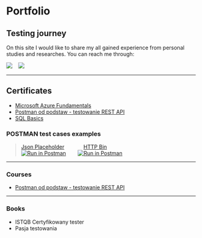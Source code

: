 # Portfolio

## Testing journey
On this site I would like to share my all gained experience from personal studies and researches. You can reach me through:

<p>
<a href="mailto:staniszewskajustyn@gmail.com"><img src="https://img.shields.io/badge/gmail-%23D14836.svg?&style=for-the-badge&logo=gmail&logoColor=white" /></a>&nbsp;&nbsp;&nbsp;&nbsp;<a href="https://www.linkedin.com/in/jstaniszewska/"><img src="https://img.shields.io/badge/linkedin-%230077B5.svg?&style=for-the-badge&logo=linkedin&logoColor=white" /></a>&nbsp;&nbsp;&nbsp;&nbsp;
</p>
<hr/>

## Certificates

- [Microsoft Azure Fundamentals](https://www.credly.com/badges/33d70512-8a02-4ea9-aa19-5d945f95ba4d/public_url)
- [Postman od podstaw - testowanie REST API](/images/Postman-certyfikat.jpeg)
- [SQL Basics](/images/sql.png)
### POSTMAN test cases examples

>[Json Placeholder](https://jsonplaceholder.typicode.com/)&nbsp;&nbsp;&nbsp;&nbsp;&nbsp;&nbsp;&nbsp;&nbsp;&nbsp;&nbsp;&nbsp;&nbsp;&nbsp;[HTTP Bin](https://httpbin.org/)<br>
[![Run in Postman](https://run.pstmn.io/button.svg)](https://app.getpostman.com/run-collection/133ea6ec5133d4bcb920?action=collection%2Fimport)&nbsp;&nbsp;&nbsp;&nbsp;&nbsp;&nbsp;&nbsp;&nbsp;[![Run in Postman](https://run.pstmn.io/button.svg)](https://app.getpostman.com/run-collection/8a8f1d78ea78cf53c90f?action=collection%2Fimport)

<hr/>

### Courses
  - [Postman od podstaw - testowanie REST API
](https://www.udemy.com/course/postman-od-podstaw-testowanie-rest-api/learn/lecture/30197530#overview)

<hr/>

### Books
  - ISTQB Certyfikowany tester
  - Pasja testowania 



